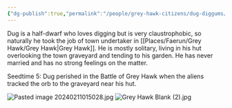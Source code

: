 ```yaml
---
{"dg-publish":true,"permalink":"/people/grey-hawk-citizens/dug-diggums/","tags":["Character","Faerun","GreyHawk","Dead"]}
---
```


Dug is a half-dwarf who loves digging but is very claustrophobic, so naturally he took the job of town undertaker in [[Places/Faerun/Grey Hawk/Grey Hawk\|Grey Hawk]].  He is mostly solitary, living in his hut overlooking the town graveyard and tending to his garden.  He has never married and has no strong feelings on the matter.  

Seedtime 5: Dug perished in the Battle of Grey Hawk when the aliens tracked the orb to the graveyard near his hut.  

![Pasted image 20240211015028.jpg](/img/user/Z_Attachments/Pasted%20image%2020240211015028.jpg)
![Grey Hawk Blank (2).jpg](/img/user/Z_Attachments/Grey%20Hawk%20Blank%20(2).jpg)